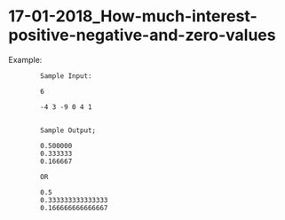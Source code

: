 # 17-01-2018_How-much-interest-positive-negative-and-zero-values

Example:

            Sample Input:
            
            6
            
            -4 3 -9 0 4 1 


            Sample Output;
            
            0.500000
            0.333333
            0.166667
            
            OR
            
            0.5
            0.333333333333333
            0.166666666666667
        
